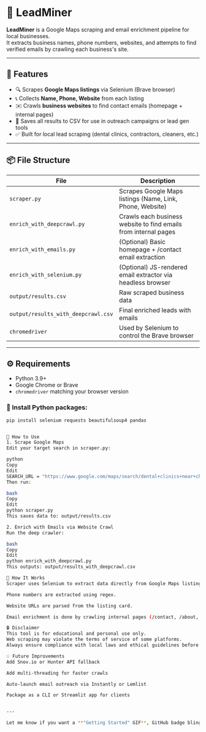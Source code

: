 # 🧠 LeadMiner

**LeadMiner** is a Google Maps scraping and email enrichment pipeline for local businesses.  
It extracts business names, phone numbers, websites, and attempts to find verified emails by crawling each business's site.

---

## 🚀 Features

- 🔍 Scrapes **Google Maps listings** via Selenium (Brave browser)
- 📞 Collects **Name, Phone, Website** from each listing
- ✉️ Crawls **business websites** to find contact emails (homepage + internal pages)
- 💾 Saves all results to CSV for use in outreach campaigns or lead gen tools
- ✅ Built for local lead scraping (dental clinics, contractors, cleaners, etc.)

---

## 📦 File Structure

| File                          | Description |
|------------------------------|-------------|
| `scraper.py`                 | Scrapes Google Maps listings (Name, Link, Phone, Website) |
| `enrich_with_deepcrawl.py`   | Crawls each business website to find emails from internal pages |
| `enrich_with_emails.py`      | (Optional) Basic homepage + /contact email extraction |
| `enrich_with_selenium.py`    | (Optional) JS-rendered email extractor via headless browser |
| `output/results.csv`         | Raw scraped business data |
| `output/results_with_deepcrawl.csv` | Final enriched leads with emails |
| `chromedriver`               | Used by Selenium to control the Brave browser |

---

## ⚙️ Requirements

- Python 3.9+
- Google Chrome or Brave
- `chromedriver` matching your browser version

### 🐍 Install Python packages:

```bash
pip install selenium requests beautifulsoup4 pandas


🧭 How to Use
1. Scrape Google Maps
Edit your target search in scraper.py:

python
Copy
Edit
SEARCH_URL = "https://www.google.com/maps/search/dental+clinics+near+chicago"
Then run:

bash
Copy
Edit
python scraper.py
This saves data to: output/results.csv

2. Enrich with Emails via Website Crawl
Run the deep crawler:

bash
Copy
Edit
python enrich_with_deepcrawl.py
This outputs: output/results_with_deepcrawl.csv

🧠 How It Works
Scraper uses Selenium to extract data directly from Google Maps listings.

Phone numbers are extracted using regex.

Website URLs are parsed from the listing card.

Email enrichment is done by crawling internal pages (/contact, /about, etc.) using requests and BeautifulSoup.

🔒 Disclaimer
This tool is for educational and personal use only.
Web scraping may violate the terms of service of some platforms.
Always ensure compliance with local laws and ethical guidelines before deploying at scale.

💡 Future Improvements
Add Snov.io or Hunter API fallback

Add multi-threading for faster crawls

Auto-launch email outreach via Instantly or Lemlist

Package as a CLI or Streamlit app for clients


---

Let me know if you want a **"Getting Started" GIF**, GitHub badge bling, or versioned CLI command structure later. This README already positions it as a legit, production-level script.
